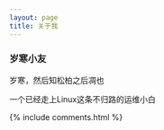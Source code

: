 ```yaml
---
layout: page
title: 关于我 
---
```


<h3> 岁寒小友</h3>

岁寒，然后知松柏之后凋也
<p>
一个已经走上Linux这条不归路的运维小白
<p>
{% include comments.html %}






